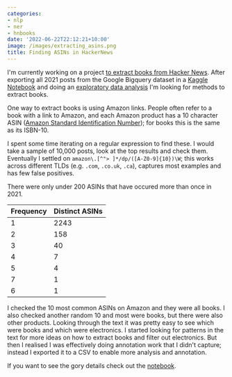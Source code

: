```yaml
---
categories:
- nlp
- ner
- hnbooks
date: '2022-06-22T22:12:21+10:00'
image: /images/extracting_asins.png
title: Finding ASINs in HackerNews
---
```


I'm currently working on a project [to extract books from Hacker News](/book-title-ner-outline).
After exporting all 2021 posts from the Google Bigquery dataset in a [Kaggle Notebook](https://www.kaggle.com/code/edwardjross/hackernews-2021-export/notebook) and doing an [exploratory data analysis](/hackernews-dataset-eda) I'm looking for methods to extract books.

One way to extract books is using Amazon links.
People often refer to a book with a link to Amazon, and each Amazon product has a 10 character ASIN ([Amazon Standard Identification Number](https://en.wikipedia.org/wiki/Amazon_Standard_Identification_Number)); for books this is the same as its ISBN-10.

I spent some time iterating on a regular expression to find these.
I would take a sample of 10,000 posts, look at the top results and check them.
Eventually I settled on `amazon\.[^"> ]*/dp/([A-Z0-9]{10})\W`; this works across different TLDs (e.g. `.com`, `.co.uk`, `.ca`), captures most examples and has few false positives.

There were only under 200 ASINs that have occured more than once in 2021.

| Frequency | Distinct ASINs |
|-----------|----------------|
| 1         | 2243           |
| 2         | 158            |
| 3         | 40             |
| 4         | 7              |
| 5         | 4              |
| 7         | 1              |
| 6         | 1              |

I checked the 10 most common ASINs on Amazon and they were all books.
I also checked another random 10 and most were books, but there were also other products.
Looking through the text it was pretty easy to see which were books and which were electronics.
I started looking for patterns in the text for more ideas on how to extract books and filter out electronics.
But then I realised I was effectively doing annotation work that I didn't capture; instead I exported it to a CSV to enable more analysis and annotation.

If you want to see the gory details check out the [notebook](https://github.com/EdwardJRoss/bookfinder/blob/master/notebooks/0010-extracting-asins.ipynb).